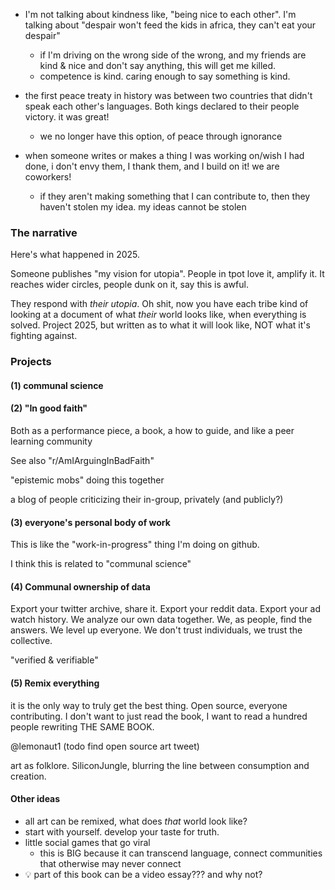- I'm not talking about kindness like, "being nice to each other". I'm talking about "despair won't feed the kids in africa, they can't eat your despair"
	- if I'm driving on the wrong side of the wrong, and my friends are kind & nice and don't say anything, this will get me killed. 
	- competence is kind. caring enough to say something is kind.


- the first peace treaty in history was between two countries that didn't speak each other's languages. Both kings declared to their people victory. it was great!
	- we no longer have this option, of peace through ignorance

- when someone writes or makes a thing I was working on/wish I had done, i don't envy them, I thank them, and I build on it! we are coworkers!
	- if they aren't making something that I can contribute to, then they haven't stolen my idea. my ideas cannot be stolen

### The narrative

Here's what happened in 2025.

Someone publishes "my vision for utopia". People in tpot love it, amplify it. It reaches wider circles, people dunk on it, say this is awful.

They respond with _their utopia_. Oh shit, now you have each tribe kind of looking at a document of what _their_ world looks like, when everything is solved. Project 2025, but written as to what it will look like, NOT what it's fighting against.



### Projects

#### (1) communal science 


#### (2) "In good faith"

Both as a performance piece, a book, a how to guide, and like a peer learning community

See also "r/AmIArguingInBadFaith"

"epistemic mobs" doing this together

a blog of people criticizing their in-group, privately (and publicly?)

#### (3) everyone's personal body of work

This is like the "work-in-progress" thing I'm doing on github.

I think this is related to "communal science"

#### (4) Communal ownership of data

Export your twitter archive, share it. Export your reddit data. Export your ad watch history. We analyze our own data together. We, as people, find the answers. We level up everyone. We don't trust individuals, we trust the collective. 

"verified & verifiable"

#### (5) Remix everything

it is the only way to truly get the best thing. Open source, everyone contributing. I don't want to just read the book, I want to read a hundred people rewriting THE SAME BOOK.

@lemonaut1 (todo find open source art tweet)

art as folklore. SiliconJungle, blurring the line between consumption and creation. 

#### Other ideas

- all art can be remixed, what does *that* world look like?
- start with yourself. develop your taste for truth. 
- little social games that go viral
	- this is BIG because it can transcend language, connect communities that otherwise may never connect 
- 💡 part of this book can be a video essay??? and why not?